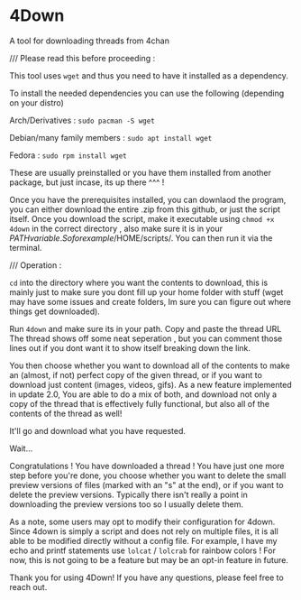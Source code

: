 # 4Down
A tool for downloading threads from 4chan


///
Please read this before proceeding : 

This tool uses ``wget`` and thus you need to have it installed as a dependency. 

To install the needed dependencies you can use the following (depending on your distro)

 Arch/Derivatives :             ``sudo pacman -S wget``
 
 Debian/many family members :   ``sudo apt install wget``
 
 Fedora :                       ``sudo rpm install wget``

These are usually preinstalled or you have them installed from another package, but just incase, its up there ^^^ !

Once you have the prerequisites installed, you can downlaod the program, you can either download the entire .zip from this github, or just the script itself. Once you download the script, make it executable using ```chmod +x 4down``` in the correct directory , also make sure it is in your $PATH variable. So for example /$HOME/scripts/. You can then run it via the terminal.

///
Operation :

`cd` into the directory where you want the contents to download, this is mainly just to make sure you dont fill up your home folder with stuff (wget may have some issues and create folders, Im sure you can figure out where things get downloaded).

Run ``4down`` and make sure its in your path.
Copy and paste the thread URL
The thread shows off some neat seperation , but you can comment those lines out if you dont want it to show itself breaking down the link.

You then choose whether you want to download all of the contents to make an (almost, if not) perfect copy of the given thread, or if you want to download just content (images, videos, gifs). As a new feature implemented in update 2.0, You are able to do a mix of both, and download not only a copy of the thread that is effectively fully functional, but also all of the contents of the thread as well!

It'll go and download what you have requested.

Wait...

Congratulations ! You have downloaded a thread ! You have just one more step before you're done, you choose whether you want to delete the small preview versions of files (marked with an "s" at the end), or if you want to delete the preview versions. Typically there isn't really a point in downloading the preview versions too so I usually delete them.

As a note, some users may opt to modify their configuration for 4down. Since 4down is simply a script and does not rely on multiple files, it is all able to be modified directly without a config file. For example, I have my echo and printf statements use `lolcat` / `lolcrab` for rainbow colors ! For now, this is not going to be a feature but may be an opt-in feature in future.


Thank you for using 4Down! If you have any questions, please feel free to reach out.
